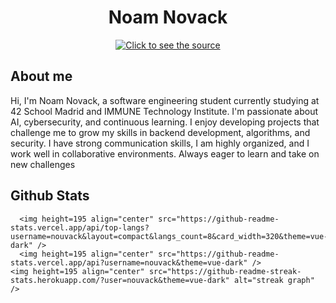 <h1 align="center">Noam Novack</h1>
<div align="center">
 <a class="link" href="https://github.com/Nouvack/Nouvack/blob/main/header.svg">
  <img class="image" src="header.svg" alt="Click to see the source">
 </a>
</div>
<h2>About me</h2>

Hi, I'm Noam Novack, a software engineering student currently studying at 42 School Madrid and IMMUNE Technology Institute. I'm passionate about AI, cybersecurity, and continuous learning. I enjoy developing projects that challenge me to grow my skills in backend development, algorithms, and security. I have strong communication skills, I am highly organized, and I work well in collaborative environments. Always eager to learn and take on new challenges


<h2>Github Stats</h2>
<p align="center">

      <img height=195 align="center" src="https://github-readme-stats.vercel.app/api/top-langs?username=nouvack&layout=compact&langs_count=8&card_width=320&theme=vue-dark" />
      <img height=195 align="center" src="https://github-readme-stats.vercel.app/api?username=nouvack&theme=vue-dark" />
    <img height=195 align="center" src="https://github-readme-streak-stats.herokuapp.com/?user=nouvack&theme=vue-dark" alt="streak graph" />
</p>

